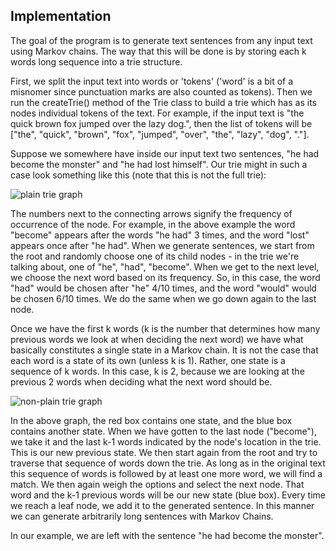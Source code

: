 ## Implementation ##

The goal of the program is to generate text sentences from any input text using Markov chains. The way that this will be done is by storing each k words long sequence into a trie structure. 

First, we split the input text into words or 'tokens' ('word' is a bit of a misnomer since punctuation marks are also counted as tokens). Then we run the createTrie() method of the Trie class to build a
trie which has as its nodes individual tokens of the text. For example, if the input text is "the quick brown fox jumped over the lazy dog.", then the list of tokens will be
["the", "quick", "brown", "fox", "jumped", "over", "the", "lazy", "dog", "."]. 

Suppose we somewhere have inside our input text two sentences, "he had become the monster" and  "he had lost himself". Our trie might in such a case look something like this (note that this is not the full trie):

![plain trie graph](https://i.imgur.com/Knm9D99.png)


The numbers next to the connecting arrows signify the frequency of occurrence of the node. For example, in the above example the word "become" appears after the words "he had" 3 times, and the word "lost"
appears once after "he had". When we generate sentences, we start from the root and randomly choose one of its child nodes - in the trie we're talking about, one of "he", "had", "become". 
When we get to the next level, we choose the next word based on its frequency. So, in this case, the word "had" would be chosen after "he" 4/10 times, and the word "would" would be chosen 6/10 times. We do the same when we go down again to the last node.

Once we have the first k words (k is the number that determines how many previous words we look at when deciding the next word) we have what basically constitutes a single state in a Markov chain.
It is not the case that each word is a state of its own (unless k is 1). Rather, one state is a sequence of k words. In this case, k is 2, because we are looking at the previous 2 words when deciding what the next word should be.

![non-plain trie graph](https://i.imgur.com/PfjqOuW.png)

In the above graph, the red box contains one state, and the blue box contains another state. When we have gotten to the last node ("become"), we take it and the last k-1 words indicated by the node's location in the trie. This is our new previous state.
We then start again from the root and try to traverse that sequence of words down the trie. As long as in the original text this sequence of words is followed by at least one more word, we will find a match. We then again weigh the options and select the next node.
That word and the k-1 previous words will be our new state (blue box). Every time we reach a leaf node, we add it to the generated sentence. In this manner we can generate arbitrarily long sentences with Markov Chains.

In our example, we are left with the sentence "he had become the monster". 
